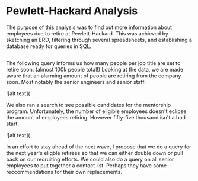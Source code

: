 # Pewlett-Hackard Analysis

The purpose of this analysis was to find out more information about employees due to retire at Pewlett-Hackard. 
This was achieved by sketching an ERD, filtering through several spreadsheets, and establishing a database ready for queries in SQL.

##
The following query informs us how many people per job title are set to retire soon. (almost 100k people total!)
Looking at the data, we are made aware that an alarming amount of people are retiring from the company soon. 
Most notably the senior engineers and senior staff. 

![alt text](

We also ran a search to see possible candidates for the mentorship program. Unfortunately, the number of eligible employees doesn't eclipse the amount of employees retiring. However fifty-five thousand isn't a bad start. 

![alt text](

In an effort to stay ahead of the next wave, I propose that we do a query for the next year's eligble retirees so that we can either double down or pull back on our recruiting efforts. We could also do a query on all senior employees to put together a contact list. Perhaps they have some reccommendations for their own replacements. 

